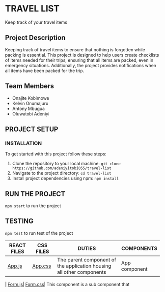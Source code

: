 # TRAVEL LIST

Keep track of your travel items

## Project Description

Keeping track of travel items to ensure that nothing is forgotten while packing is essential. This project is designed to help users create checklists of items needed for their trips, ensuring that all items are packed, even in emergency situations. Additionally, the project provides notifications when all items have been packed for the trip.

## Team Members

- Onajite Kobimowe
- Kelvin Onumajuru
- Antony Mbugua
- Oluwatobi Adeniyi

## PROJECT SETUP

### INSTALLATION

To get started with this project follow these steps:

1. Clone the repository to your local machine:
   `git clone https://github.com/adeniyitobi055/travel-list`
2. Navigate to the project directory:
   `cd travel-list`
3. Install project dependencies using npm:
   `npm install`

## RUN THE PROJECT

`npm start` to run the project

## TESTING

`npm test` to run test of the project

| REACT FILES                           | CSS FILES                               | DUTIES                                                               | COMPONENTS    |
| ------------------------------------- | --------------------------------------- | -------------------------------------------------------------------- | ------------- |
| [App.js](./src/components/App/App.js) | [App.css](./src/components/App/App.css) | The parent component of the application housing all other components | App component |

| [Form.js](./src/components/Form/Form.js)| [Form.css](./src/components/Form/Form.css)| This component is a sub component that
